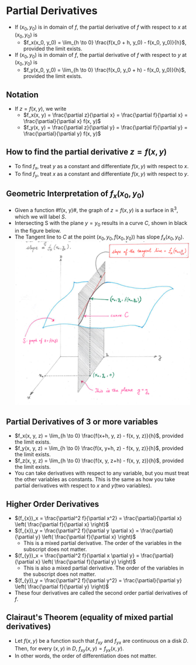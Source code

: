 # Partial Derivatives
- If $(x_0, y_0)$ is in domain of $f$, the partial derivative of $f$ with respect to $x$ at $(x_0, y_0)$ is
  - $f_x(x_0, y_0) = \lim_{h \to 0} \frac{f(x_0 + h, y_0) - f(x_0, y_0)}{h}$, provided the limit exists.
- If $(x_0, y_0)$ is in domain of $f$, the partial derivative of $f$ with respect to $y$ at $(x_0, y_0)$ is
  - $f_y(x_0, y_0) = \lim_{h \to 0} \frac{f(x_0, y_0 + h) - f(x_0, y_0)}{h}$, provided the limit exists.
## Notation
- If $z=f(x, y)$, we write
  - $f_x(x, y) = \frac{\partial z}{\partial x} = \frac{\partial f}{\partial x} = \frac{\partial}{\partial x} f(x, y)$
  - $f_y(x, y) = \frac{\partial z}{\partial y} = \frac{\partial f}{\partial y} = \frac{\partial}{\partial y} f(x, y)$

## How to find the partial derivative $z = f(x, y)$
- To find $f_x$, treat $y$ as a constant and differentiate $f(x, y)$ with respect to $x$.
- To find $f_y$, treat $x$ as a constant and differentiate $f(x, y)$ with respect to $y$.

## Geometric Interpretation of $f_x(x_0, y_0)$
- Given a function #f(x, y)#, the graph of $z=f(x, y)$ is a surface in $\mathbb{R}^3$, which we will label $S$.
- Intersecting S with the plane $y=y_0$ results in a curve $C$, shown in black in the figure below.
- The Tangent line to $C$ at the point $(x_0, y_0, f(x_0, y_0))$ has slope $f_x(x_0, y_0)$.
  ![Diagram](image.png)

## Partial Derivatives of 3 or more variables
- $f_x(x, y, z) = \lim_{h \to 0} \frac{f(x+h, y, z) - f(x, y, z)}{h}$, provided the limit exists.
- $f_y(x, y, z) = \lim_{h \to 0} \frac{f(x, y+h, z) - f(x, y, z)}{h}$, provided the limit exists.
- $f_z(x, y, z) = \lim_{h \to 0} \frac{f(x, y, z+h) - f(x, y, z)}{h}$, provided the limit exists.
- You can take derivatives with respect to any variable, but you must treat the other variables as constants. This is the same as how you take partial derivatives with respect to $x$ and $y$(two variables).

## Higher Order Derivatives
- $(f_{x})_x = \frac{\partial^2 f}{\partial x^2} = \frac{\partial}{\partial x} \left( \frac{\partial f}{\partial x} \right)$
- $(f_{x})_y = \frac{\partial^2 f}{\partial y \partial x} = \frac{\partial}{\partial y} \left( \frac{\partial f}{\partial x} \right)$
  - This is a mixed partial derivative. The order of the variables in the subscript does not matter.
- $(f_{y})_x = \frac{\partial^2 f}{\partial x \partial y} = \frac{\partial}{\partial x} \left( \frac{\partial f}{\partial y} \right)$
  - This is also a mixed partial derivative. The order of the variables in the subscript does not matter.
- $(f_{y})_y = \frac{\partial^2 f}{\partial y^2} = \frac{\partial}{\partial y} \left( \frac{\partial f}{\partial y} \right)$
- These four derivatives are called the second order partial derivatives of $f$.

## Clairaut's Theorem (equality of mixed partial derivatives)
- Let $f(x, y)$ be a function such that $f_{xy}$ and $f_{yx}$ are continuous on a disk $D$. Then, for every $(x, y)$ in $D$, $f_{xy}(x, y) = f_{yx}(x, y)$.
- In other words, the order of differentiation does not matter.